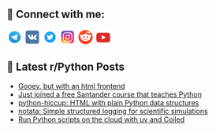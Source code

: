 ## 🔎 Connect with me:
[<img src="https://github.com/bullbesh/bullbesh/blob/main/images/Telegram.png" width="32" height="32" />](https://t.me/bullbesh)
[<img src="https://github.com/bullbesh/bullbesh/blob/main/images/VK.png" width="32" height="32" />](https://vk.com/bullbesh)
[<img src="https://github.com/bullbesh/bullbesh/blob/main/images/Twitter.png" width="32" height="32" />](https://twitter.com/bullbesh1)
[<img src="https://github.com/bullbesh/bullbesh/blob/main/images/Instagram.png" width="32" height="32" />](https://www.instagram.com/bullbesh)
[<img src="https://github.com/bullbesh/bullbesh/blob/main/images/Reddit.png" width="32" height="32" />](https://www.reddit.com/user/bullbesh)
[<img src="https://github.com/bullbesh/bullbesh/blob/main/images/YouTube.png" width="32" height="32" />](https://www.youtube.com/channel/UCtfjRs6uzgq5mfm8S06WTcg)

## 📕 Latest r/Python Posts
<!-- BLOG-POST-LIST:START -->
- [Gooey, but with an html frontend](https://www.reddit.com/r/Python/comments/1mcfisa/gooey_but_with_an_html_frontend/)
- [Just joined a free Santander course that teaches Python](https://www.reddit.com/r/Python/comments/1mc7b5v/just_joined_a_free_santander_course_that_teaches/)
- [python-hiccup: HTML with plain Python data structures](https://www.reddit.com/r/Python/comments/1mc75ri/pythonhiccup_html_with_plain_python_data/)
- [notata: Simple structured logging for scientific simulations](https://www.reddit.com/r/Python/comments/1mc3co4/notata_simple_structured_logging_for_scientific/)
- [Run Python scripts on the cloud with uv and Coiled](https://www.reddit.com/r/Python/comments/1mbwnvx/run_python_scripts_on_the_cloud_with_uv_and_coiled/)
<!-- BLOG-POST-LIST:END -->
